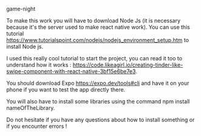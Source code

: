game-night

To make this work you will have to download Node Js (it is necessary because it's the server used to make react native work). 
You can use this tutorial https://www.tutorialspoint.com/nodejs/nodejs_environment_setup.htm to install Node js.

I used this really cool tutorial to start the project, you can read it too to understand how it works : https://code.likeagirl.io/creating-tinder-like-swipe-component-with-react-native-3bf15e6be7e3.

You should download Expo https://expo.dev/tools#cli and have it on your phone if you want to test the app directly there.

You will also have to install some libraries using the command npm install nameOfTheLibrary.

Do not hesitate if you have any questions about how to install something or if you encounter errors !


